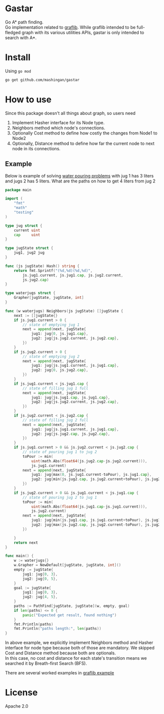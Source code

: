 # Gastar

Go A* path finding.  
Go implementation related to [graflib](https://github.com/mashingan/graflib).
While graflib intended to be full-fledged graph with its various utilities APIs, gastar is only intended to search
with A*.

# Install

Using `go mod`

```bash
go get github.com/mashingan/gastar
```

# How to use

Since this package doesn't all things about graph, so users need

1. Implement Hasher interface for its Node type.
2. Neighbors method which node's connections.
3. Optionally Cost method to define how costly the changes from Node1 to Node2
4. Optionally, Distance method to define how far the current node to next node in its connections.

## Example

Below is example of solving [water pouring problems](https://en.wikipedia.org/wiki/Water_pouring_puzzle)
with jug 1 has 3 liters and jugs 2 has 5 liters.
What are the paths on how to get 4 liters from jug 2

```go
package main

import (
	"fmt"
	"math"
	"testing"
)

type jug struct {
	current uint
	cap     uint
}

type jugState struct {
	jug1, jug2 jug
}

func (js jugState) Hash() string {
	return fmt.Sprintf("(%d,%d)(%d,%d)",
		js.jug1.current, js.jug1.cap, js.jug2.current,
		js.jug2.cap)
}

type waterjugs struct {
	Grapher[jugState, jugState, int]
}

func (w waterjugs) Neighbors(js jugState) []jugState {
	next := []jugState{}
	if js.jug1.current > 0 {
        // state of emptying jug 1
		next = append(next, jugState{
			jug1: jug{0, js.jug1.cap},
			jug2: jug{js.jug2.current, js.jug2.cap},
		})
	}
	if js.jug2.current > 0 {
        // state of emptying jug 2
		next = append(next, jugState{
			jug1: jug{js.jug1.current, js.jug1.cap},
			jug2: jug{0, js.jug2.cap},
		})
	}
	if js.jug1.current < js.jug1.cap {
        // state of filling jug 1 full
		next = append(next, jugState{
			jug1: jug{js.jug1.cap, js.jug1.cap},
			jug2: jug{js.jug2.current, js.jug2.cap},
		})
	}
	if js.jug2.current < js.jug2.cap {
        // state of filling jug 2 full
		next = append(next, jugState{
			jug1: jug{js.jug1.current, js.jug1.cap},
			jug2: jug{js.jug2.cap, js.jug2.cap},
		})
	}
	if js.jug1.current > 0 && js.jug2.current < js.jug2.cap {
        // state of pouring jug 1 to jug 2
		toPour := min(
			uint(math.Abs(float64(js.jug2.cap-js.jug2.current))),
			js.jug1.current)
		next = append(next, jugState{
			jug1: jug{max(0, js.jug1.current-toPour), js.jug1.cap},
			jug2: jug{min(js.jug2.cap, js.jug2.current+toPour), js.jug2.cap},
		})
	}
	if js.jug2.current > 0 && js.jug1.current < js.jug1.cap {
        // state of pouring jug 2 to jug 1
		toPour := min(
			uint(math.Abs(float64(js.jug1.cap-js.jug1.current))),
			js.jug2.current)
		next = append(next, jugState{
			jug1: jug{min(js.jug1.cap, js.jug1.current+toPour), js.jug1.cap},
			jug2: jug{max(js.jug2.cap, js.jug2.current-toPour), js.jug2.cap},
		})

	}
	return next
}

func main() {
	w := waterjugs{}
	w.Grapher = NewDefault[jugState, jugState, int]()
	empty := jugState{
		jug1: jug{0, 3},
		jug2: jug{0, 5},
	}
	goal := jugState{
		jug1: jug{0, 3},
		jug2: jug{4, 5},
	}
	paths := PathFind[jugState, jugState](w, empty, goal)
	if len(paths) <= 0 {
		panic("Expected get result, found nothing")
	}
	fmt.Println(paths)
	fmt.Println("paths length:", len(paths))
}
```

In above example, we explicitly implement Neighbors method and Hasher interface for node type because both of
those are mandatory. We skipped Cost and Distance method
because both are optionals.  
In this case, no cost and distance for each state's transition
means we searched it by Breath-first Search (BFS).

There are several worked examples in [graflib example](https://github.com/mashingan/graflib/tree/master/examples)

# License

Apache 2.0